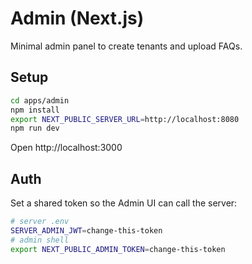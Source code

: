 # Admin (Next.js)

Minimal admin panel to create tenants and upload FAQs.

## Setup
```bash
cd apps/admin
npm install
export NEXT_PUBLIC_SERVER_URL=http://localhost:8080
npm run dev
```
Open http://localhost:3000

## Auth
Set a shared token so the Admin UI can call the server:
```bash
# server .env
SERVER_ADMIN_JWT=change-this-token
# admin shell
export NEXT_PUBLIC_ADMIN_TOKEN=change-this-token
```

